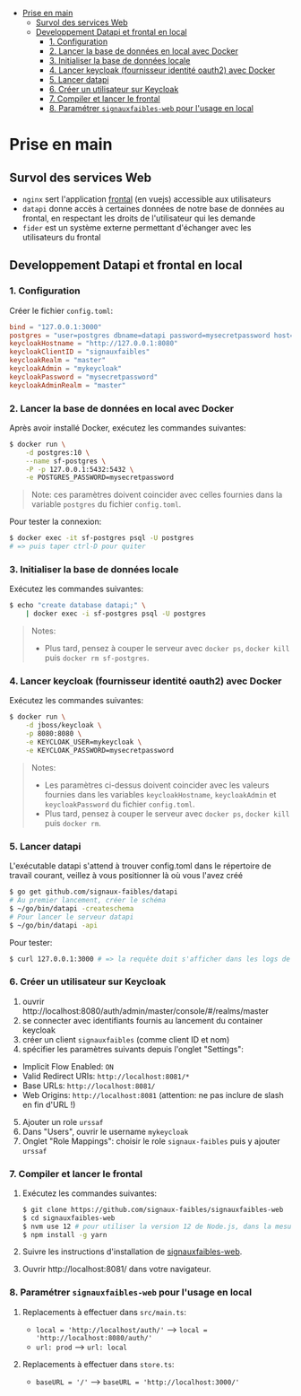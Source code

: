 <!-- START doctoc generated TOC please keep comment here to allow auto update -->
<!-- DON'T EDIT THIS SECTION, INSTEAD RE-RUN doctoc TO UPDATE -->

- [Prise en main](#prise-en-main)
  - [Survol des services Web](#survol-des-services-web)
  - [Developpement Datapi et frontal en local](#developpement-datapi-et-frontal-en-local)
    - [1. Configuration](#1-configuration)
    - [2. Lancer la base de données en local avec Docker](#2-lancer-la-base-de-donn%C3%A9es-en-local-avec-docker)
    - [3. Initialiser la base de données locale](#3-initialiser-la-base-de-donn%C3%A9es-locale)
    - [4. Lancer keycloak (fournisseur identité oauth2) avec Docker](#4-lancer-keycloak-fournisseur-identit%C3%A9-oauth2-avec-docker)
    - [5. Lancer datapi](#5-lancer-datapi)
    - [6. Créer un utilisateur sur Keycloak](#6-cr%C3%A9er-un-utilisateur-sur-keycloak)
    - [7. Compiler et lancer le frontal](#7-compiler-et-lancer-le-frontal)
    - [8. Paramétrer `signauxfaibles-web` pour l'usage en local](#8-param%C3%A9trer-signauxfaibles-web-pour-lusage-en-local)

<!-- END doctoc generated TOC please keep comment here to allow auto update -->

# Prise en main

## Survol des services Web

- `nginx` sert l'application [frontal](https://github.com/signaux-faibles/signauxfaibles-web) (en vuejs) accessible aux utilisateurs
- `datapi` donne accès à certaines données de notre base de données au frontal, en respectant les droits de l'utilisateur qui les demande
- `fider` est un système externe permettant d'échanger avec les utilisateurs du frontal

## Developpement Datapi et frontal en local

### 1. Configuration

Créer le fichier `config.toml`:

```toml
bind = "127.0.0.1:3000"
postgres = "user=postgres dbname=datapi password=mysecretpassword host=localhost sslmode=disable"
keycloakHostname = "http://127.0.0.1:8080"
keycloakClientID = "signauxfaibles"
keycloakRealm = "master"
keycloakAdmin = "mykeycloak"
keycloakPassword = "mysecretpassword"
keycloakAdminRealm = "master"
```

### 2. Lancer la base de données en local avec Docker

Après avoir installé Docker, exécutez les commandes suivantes:

```sh
$ docker run \
    -d postgres:10 \
    --name sf-postgres \
    -P -p 127.0.0.1:5432:5432 \
    -e POSTGRES_PASSWORD=mysecretpassword
```

> Note: ces paramètres doivent coincider avec celles fournies dans la variable `postgres` du fichier `config.toml`.

Pour tester la connexion:

```sh
$ docker exec -it sf-postgres psql -U postgres
# => puis taper ctrl-D pour quiter
```

### 3. Initialiser la base de données locale

Exécutez les commandes suivantes:

```sh
$ echo "create database datapi;" \
    | docker exec -i sf-postgres psql -U postgres
```

> Notes:
>
> - Plus tard, pensez à couper le serveur avec `docker ps`, `docker kill` puis `docker rm sf-postgres`.

### 4. Lancer keycloak (fournisseur identité oauth2) avec Docker

Exécutez les commandes suivantes:

```sh
$ docker run \
    -d jboss/keycloak \
    -p 8080:8080 \
    -e KEYCLOAK_USER=mykeycloak \
    -e KEYCLOAK_PASSWORD=mysecretpassword
```

> Notes:
>
> - Les paramètres ci-dessus doivent coincider avec les valeurs fournies dans les variables `keycloakHostname`, `keycloakAdmin` et `keycloakPassword` du fichier `config.toml`.
> - Plus tard, pensez à couper le serveur avec `docker ps`, `docker kill` puis `docker rm`.

### 5. Lancer datapi

L'exécutable datapi s'attend à trouver config.toml dans le répertoire de travail courant, veillez à vous positionner là où vous l'avez créé

```sh
$ go get github.com/signaux-faibles/datapi
# Au premier lancement, créer le schéma
$ ~/go/bin/datapi -createschema
# Pour lancer le serveur datapi
$ ~/go/bin/datapi -api
```

Pour tester:

```sh
$ curl 127.0.0.1:3000 # => la requête doit s'afficher dans les logs de datapi
```

### 6. Créer un utilisateur sur Keycloak

1. ouvrir http://localhost:8080/auth/admin/master/console/#/realms/master
2. se connecter avec identifiants fournis au lancement du container keycloak
3. créer un client `signauxfaibles` (comme client ID et nom)
4. spécifier les paramètres suivants depuis l'onglet "Settings":

- Implicit Flow Enabled: `ON`
- Valid Redirect URIs: `http://localhost:8081/*`
- Base URLs: `http://localhost:8081/`
- Web Origins: `http://localhost:8081` (attention: ne pas inclure de slash en fin d'URL !)

5. Ajouter un role `urssaf`
6. Dans "Users", ouvrir le username `mykeycloak`
7. Onglet "Role Mappings": choisir le role `signaux-faibles` puis y ajouter `urssaf`

### 7. Compiler et lancer le frontal

1. Exécutez les commandes suivantes:

   ```sh
   $ git clone https://github.com/signaux-faibles/signauxfaibles-web
   $ cd signauxfaibles-web
   $ nvm use 12 # pour utiliser la version 12 de Node.js, dans la mesure du possible
   $ npm install -g yarn
   ```

2. Suivre les instructions d'installation de [signauxfaibles-web](https://github.com/signaux-faibles/signauxfaibles-web).

3. Ouvrir http://localhost:8081/ dans votre navigateur.

### 8. Paramétrer `signauxfaibles-web` pour l'usage en local

1. Replacements à effectuer dans `src/main.ts`:

   - `local = 'http://localhost/auth/'` --> `local = 'http://localhost:8080/auth/'`
   - `url: prod` --> `url: local`

2. Replacements à effectuer dans `store.ts`:

   - `baseURL = '/'` --> `baseURL = 'http://localhost:3000/'`
